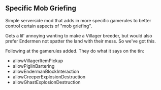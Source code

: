 ## Specific Mob Griefing

Simple serverside mod that adds in more specific gamerules to better control certain aspects of "mob griefing".

Gets a lil' annoying wanting to make a Villager breeder, but would also prefer Endermen not spatter
the land with their mess. So we've got this.

Following at the gamerules added. They do what it says on the tin:
* allowVillagerItemPickup
* allowPiglinBartering
* allowEndermanBlockInteraction
* allowCreeperExplosionDestruction
* allowGhastExplosionDestruction
